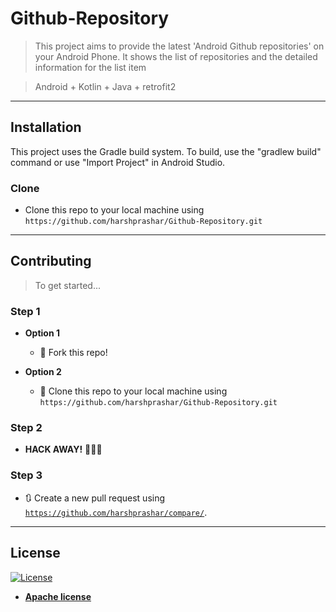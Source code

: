# Github-Repository

> This project aims to provide the latest 'Android Github repositories' on your Android Phone. It shows the list of repositories and the detailed information for the list item

> Android + Kotlin + Java + retrofit2

---

## Installation

This project uses the Gradle build system. To build, use the "gradlew build" command or use "Import Project" in Android Studio.

### Clone

- Clone this repo to your local machine using `https://github.com/harshprashar/Github-Repository.git`

---
## Contributing

> To get started...

### Step 1

- **Option 1**
    - 🍴 Fork this repo!

- **Option 2**
    - 👯 Clone this repo to your local machine using `https://github.com/harshprashar/Github-Repository.git`

### Step 2

- **HACK AWAY!** 🔨🔨🔨

### Step 3

- 🔃 Create a new pull request using <a href="https://github.com/harshprashar/compare/" target="_blank">`https://github.com/harshprashar/compare/`</a>.

---

## License

[![License](https://img.shields.io/badge/License-Apache%202.0-blue.svg)](https://opensource.org/licenses/Apache-2.0)

- **[Apache license](http://www.apache.org/licenses/LICENSE-2.0)**
